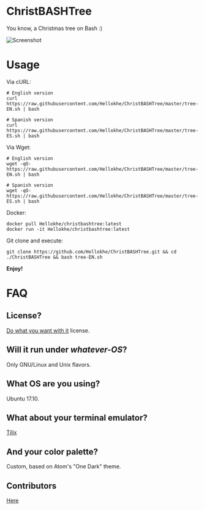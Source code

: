 # ChristBASHTree

You know, a Christmas tree on Bash :)

![Screenshot](./screenshot.png?raw=true)

# Usage

Via cURL:

```
# English version
curl https://raw.githubusercontent.com/Hellokhe/ChristBASHTree/master/tree-EN.sh | bash

# Spanish version
curl https://raw.githubusercontent.com/Hellokhe/ChristBASHTree/master/tree-ES.sh | bash
```

Via Wget:

```
# English version
wget -qO- https://raw.githubusercontent.com/Hellokhe/ChristBASHTree/master/tree-EN.sh | bash

# Spanish version
wget -qO- https://raw.githubusercontent.com/Hellokhe/ChristBASHTree/master/tree-ES.sh | bash
```

Docker:

```
docker pull Hellokhe/christbashtree:latest
docker run -it Hellokhe/christbashtree:latest
```

Git clone and execute:

```
git clone https://github.com/Hellokhe/ChristBASHTree.git && cd ./ChristBASHTree && bash tree-EN.sh
```

__Enjoy!__

# FAQ

## License?

[Do what you want with it](./LICENSE) license.

## Will it run under _whatever-OS_?

Only GNU/Linux and Unix flavors.

## What OS are you using?

Ubuntu 17.10.

## What about your terminal emulator?

[Tilix](https://gnunn1.github.io/tilix-web/)

## And your color palette?

Custom, based on Atom's "One Dark" theme.

## Contributors

[Here](https://github.com/sergiolepore/ChristBASHTree/graphs/contributors)

